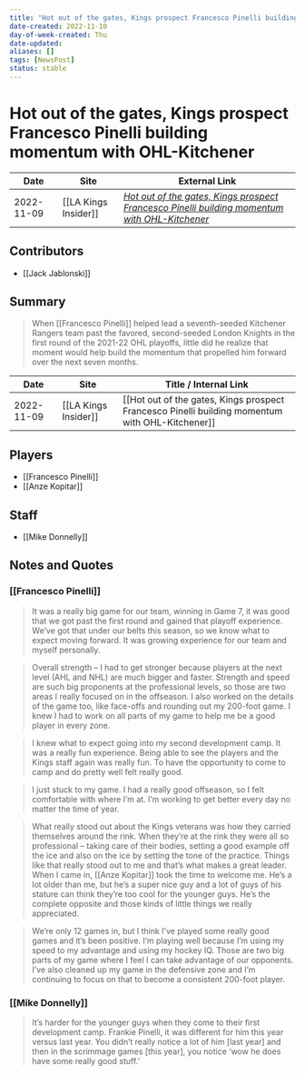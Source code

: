 ```yaml
---
title: "Hot out of the gates, Kings prospect Francesco Pinelli building momentum with OHL-Kitchener"
date-created: 2022-11-10
day-of-week-created: Thu
date-updated: 
aliases: []
tags: [NewsPost]
status: stable
---
```


# Hot out of the gates, Kings prospect Francesco Pinelli building momentum with OHL-Kitchener

| Date       | Site                 | External Link                                                                                                                                                                                                                      |
| ---------- | -------------------- | ---------------------------------------------------------------------------------------------------------------------------------------------------------------------------------------------------------------------------------- |
| 2022-11-09 | [[LA Kings Insider]] | [*Hot out of the gates, Kings prospect Francesco Pinelli building momentum with OHL-Kitchener*](https://lakingsinsider.com/2022/11/09/hot-out-of-the-gates-kings-prospect-francesco-pinelli-building-momentum-with-ohl-kitchener/) |

## Contributors
- [[Jack Jablonski]]

## Summary
> When [[Francesco Pinelli]] helped lead a seventh-seeded Kitchener Rangers team past the favored, second-seeded London Knights in the first round of the 2021-22 OHL playoffs, little did he realize that moment would help build the momentum that propelled him forward over the next seven months.

| Date | Site | Title / Internal Link | 
| ---- | ---- | --------------------- |
| 2022-11-09 | [[LA Kings Insider]]    | [[Hot out of the gates, Kings prospect Francesco Pinelli building momentum with OHL-Kitchener]] |

## Players
- [[Francesco Pinelli]]
- [[Anze Kopitar]]

## Staff
- [[Mike Donnelly]]

## Notes and Quotes
### [[Francesco Pinelli]]
> It was a really big game for our team, winning in Game 7, it was good that we got past the first round and gained that playoff experience. We’ve got that under our belts this season, so we know what to expect moving forward. It was growing experience for our team and myself personally.

> Overall strength – I had to get stronger because players at the next level (AHL and NHL) are much bigger and faster. Strength and speed are such big proponents at the professional levels, so those are two areas I really focused on in the offseason. I also worked on the details of the game too, like face-offs and rounding out my 200-foot game. I knew I had to work on all parts of my game to help me be a good player in every zone.

> I knew what to expect going into my second development camp. It was a really fun experience. Being able to see the players and the Kings staff again was really fun. To have the opportunity to come to camp and do pretty well felt really good.

> I just stuck to my game. I had a really good offseason, so I felt comfortable with where I’m at. I’m working to get better every day no matter the time of year.

> What really stood out about the Kings veterans was how they carried themselves around the rink. When they’re at the rink they were all so professional – taking care of their bodies, setting a good example off the ice and also on the ice by setting the tone of the practice. Things like that really stood out to me and that’s what makes a great leader. When I came in, [[Anze Kopitar]] took the time to welcome me. He’s a lot older than me, but he’s a super nice guy and a lot of guys of his stature can think they’re too cool for the younger guys. He’s the complete opposite and those kinds of little things we really appreciated.

> We’re only 12 games in, but I think I’ve played some really good games and it’s been positive. I’m playing well because I’m using my speed to my advantage and using my hockey IQ. Those are two big parts of my game where I feel I can take advantage of our opponents. I’ve also cleaned up my game in the defensive zone and I’m continuing to focus on that to become a consistent 200-foot player.

### [[Mike Donnelly]]
> It’s harder for the younger guys when they come to their first development camp. Frankie Pinelli, it was different for him this year versus last year. You didn’t really notice a lot of him \[last year] and then in the scrimmage games \[this year], you notice ‘wow he does have some really good stuff.’

